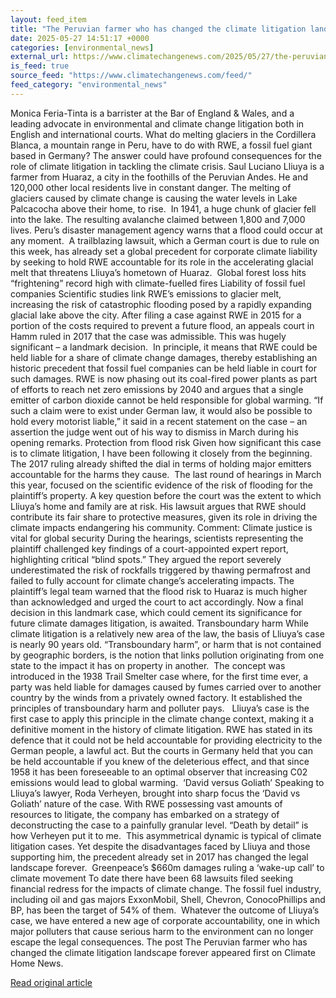 ```yaml
---
layout: feed_item
title: "The Peruvian farmer who has changed the climate litigation landscape forever"
date: 2025-05-27 14:51:17 +0000
categories: [environmental_news]
external_url: https://www.climatechangenews.com/2025/05/27/the-peruvian-farmer-who-has-changed-the-climate-litigation-landscape-forever/
is_feed: true
source_feed: "https://www.climatechangenews.com/feed/"
feed_category: "environmental_news"
---
```


Monica Feria-Tinta is a barrister at the Bar of England &amp; Wales, and a leading advocate in environmental and climate change litigation both in English and international courts. What do melting glaciers in the Cordillera Blanca, a mountain range in Peru, have to do with RWE, a fossil fuel giant based in Germany? The answer could have profound consequences for the role of climate litigation in tackling the climate crisis. Saul Luciano Lliuya is a farmer from Huaraz, a city in the foothills of the Peruvian Andes. He and 120,000 other local residents live in constant danger. The melting of glaciers caused by climate change is causing the water levels in Lake Palcacocha above their home, to rise.&nbsp; In 1941, a huge chunk of glacier fell into the lake. The resulting avalanche claimed between 1,800 and 7,000 lives. Peru’s disaster management agency warns that a flood could occur at any moment.&nbsp; A trailblazing lawsuit, which a German court is due to rule on this week, has already set a global precedent for corporate climate liability by seeking to hold RWE accountable for its role in the accelerating glacial melt that threatens Lliuya’s hometown of Huaraz.&nbsp; Global forest loss hits “frightening” record high with climate-fuelled fires Liability of fossil fuel companies Scientific studies link RWE’s emissions to glacier melt, increasing the risk of catastrophic flooding posed by a rapidly expanding glacial lake above the city. After filing a case against RWE in 2015 for a portion of the costs required to prevent a future flood, an appeals court in Hamm ruled in 2017 that the case was admissible. This was hugely significant &#8211; a landmark decision.&nbsp; In principle, it means that RWE could be held liable for a share of climate change damages, thereby establishing an historic precedent that fossil fuel companies can be held liable in court for such damages. RWE is now phasing out its coal-fired power plants as part of efforts to reach net zero emissions by 2040 and argues that a single emitter of carbon dioxide cannot be held responsible for global warming. &#8220;If such a claim were to exist under German law, it would also be possible to hold every motorist liable,&#8221; it said in a recent statement on the case &#8211; an assertion the judge went out of his way to dismiss in March during his opening remarks. Protection from flood risk Given how significant this case is to climate litigation, I have been following it closely from the beginning. The 2017 ruling already shifted the dial in terms of holding major emitters accountable for the harms they cause.&nbsp; The last round of hearings in March this year, focused on the scientific evidence of the risk of flooding for the plaintiff’s property. A key question before the court was the extent to which Lliuya’s home and family are at risk. His lawsuit argues that RWE should contribute its fair share to protective measures, given its role in driving the climate impacts endangering his community. Comment: Climate justice is vital for global security During the hearings, scientists representing the plaintiff challenged key findings of a court-appointed expert report, highlighting critical “blind spots.” They argued the report severely underestimated the risk of rockfalls triggered by thawing permafrost and failed to fully account for climate change’s accelerating impacts. The plaintiff’s legal team warned that the flood risk to Huaraz is much higher than acknowledged and urged the court to act accordingly. Now a final decision in this landmark case, which could cement its significance for future climate damages litigation, is awaited. Transboundary harm While climate litigation is a relatively new area of the law, the basis of Lliuya’s case is nearly 90 years old. “Transboundary harm”, or harm that is not contained by geographic borders, is the notion that links pollution originating from one state to the impact it has on property in another.&nbsp; The concept was introduced in the 1938 Trail Smelter case where, for the first time ever, a party was held liable for damages caused by fumes carried over to another country by the winds from a privately owned factory. It established the principles of transboundary harm and polluter pays.&nbsp;&nbsp; Lliuya’s case is the first case to apply this principle in the climate change context, making it a definitive moment in the history of climate litigation. RWE has stated in its defence that it could not be held accountable for providing electricity to the German people, a lawful act. But the courts in Germany held that you can be held accountable if you knew of the deleterious effect, and that since 1958 it has been foreseeable to an optimal observer that increasing C02 emissions would lead to global warming.&nbsp; &#8216;David versus Goliath&#8217; Speaking to Lliuya’s lawyer, Roda Verheyen, brought into sharp focus the ‘David vs Goliath’ nature of the case. With RWE possessing vast amounts of resources to litigate, the company has embarked on a strategy of deconstructing the case to a painfully granular level. “Death by detail” is how Verheyen put it to me.&nbsp; This asymmetrical dynamic is typical of climate litigation cases. Yet despite the disadvantages faced by Lliuya and those supporting him, the precedent already set in 2017 has changed the legal landscape forever.&nbsp; Greenpeace’s $660m damages ruling a ‘wake-up call’ to climate movement To date there have been 68 lawsuits filed seeking financial redress for the impacts of climate change. The fossil fuel industry, including oil and gas majors ExxonMobil, Shell, Chevron, ConocoPhillips and BP, has been the target of 54% of them.&nbsp; Whatever the outcome of Lliuya’s case, we have entered a new age of corporate accountability, one in which major polluters that cause serious harm to the environment can no longer escape the legal consequences. The post The Peruvian farmer who has changed the climate litigation landscape forever appeared first on Climate Home News.

[Read original article](https://www.climatechangenews.com/2025/05/27/the-peruvian-farmer-who-has-changed-the-climate-litigation-landscape-forever/)
